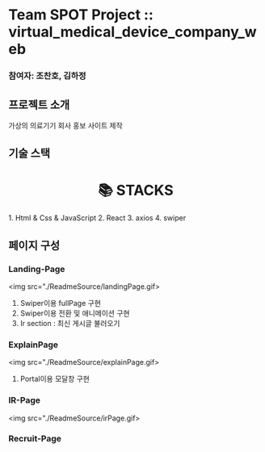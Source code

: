 # Team SPOT Project :: virtual_medical_device_company_web

### 참여자: 조찬호, 김하정

## 프로젝트 소개

<p align="justify">
가상의 의료기기 회사 홍보 사이트 제작
</p>

## 기술 스택

<div align=center><h1>📚 STACKS</h1></div>
1. Html & Css & JavaScript
2. React
3. axios
4. swiper

## 페이지 구성

### Landing-Page

<img src="./ReadmeSource/landingPage.gif>

1. Swiper이용 fullPage 구현
2. Swiper이용 전환 및 애니메이션 구현
3. Ir section : 최신 게시글 불러오기

### ExplainPage

<img src="./ReadmeSource/explainPage.gif>

1. Portal이용 모달창 구현

### IR-Page

<img src="./ReadmeSource/irPage.gif>

### Recruit-Page
